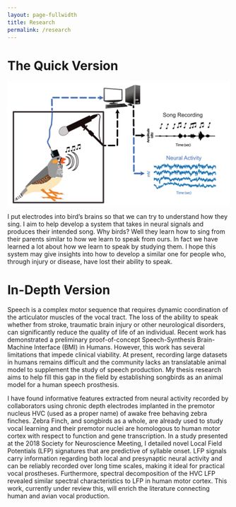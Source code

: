 ```yaml
---
layout: page-fullwidth
title: Research
permalink: /research
---
```


# The Quick Version

<div class="row">
  <div class="small-10 small-centered columns">
  <img src="images/Experimental_Setup_Simplified.png">
  </div>
</div>

I put electrodes into bird’s brains so that we can try to understand how they sing. I aim to help develop a system that takes in neural signals and produces their intended song. Why birds? Well they learn how to sing from their parents similar to how we learn to speak from ours. In fact we have learned a lot about how we learn to speak by studying them. I hope this system may give insights into how to develop a similar one for people who, through injury or disease, have lost their ability to speak.

# In-Depth Version

Speech is a complex motor sequence that requires dynamic coordination of the articulator muscles of the vocal tract. The loss of the ability to speak whether from stroke, traumatic brain injury or other neurological disorders, can significantly reduce the quality of life of an individual. Recent work has demonstrated a preliminary proof-of-concept Speech-Synthesis Brain-Machine Interface (BMI) in Humans. However, this work has several limitations that impede clinical viability. At present, recording large datasets in humans remains difficult and the community lacks an translatable animal model to supplement the study of speech production. My thesis research aims to help fill this gap in the field by establishing songbirds as an animal model for a human speech prosthesis.


I have found informative features extracted from neural activity recorded by collaborators using chronic depth electrodes implanted in the premotor nucleus HVC (used as a proper name) of awake free behaving zebra finches. Zebra Finch, and songbirds as a whole, are already used to study vocal learning and their premotor nuclei are homologous to human motor cortex with respect to function and gene transcription. In a study presented at the 2018 Society for Neuroscience Meeting, I detailed novel Local Field Potentials (LFP) signatures that are predictive of syllable onset. LFP signals carry information regarding both local and presynaptic neural activity and can be reliably recorded over long time scales, making it ideal for practical vocal prostheses. Furthermore, spectral decomposition of the HVC LFP revealed similar spectral characteristics to LFP in human motor cortex. This work, currently under review this, will enrich the literature connecting human and avian vocal production.



<!-- <div class="row">
  <div class="large-6 columns">
      <img src="http://placehold.it/470x264/6b6351/e1dcd7&amp;text=Width+470+Pixel">
  </div>
  <div class="large-6 columns">
      <img src="http://placehold.it/470x264/e05a10/e1e75e&amp;text=Width+470+Pixel">
  </div>
</div> -->
